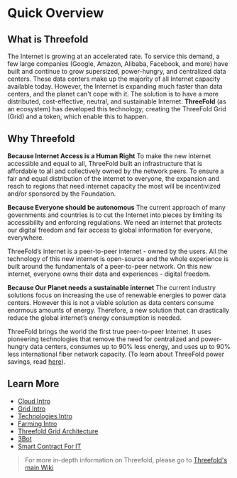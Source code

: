 # Quick Overview

## What is Threefold

The Internet is growing at an accelerated rate. To service this demand, a few large companies (Google, Amazon, Alibaba, Facebook, and more) have built and continue to grow supersized, power-hungry, and centralized data centers. These data centers make up the majority of all Internet capacity available today. However, the Internet is expanding much faster than data centers, and the planet can't cope with it. The solution is to have a more distributed, cost-effective, neutral, and sustainable Internet. __ThreeFold__ (as an ecosystem) has developed this technology; creating the ThreeFold Grid (Grid) and a token, which enable this to happen.


## Why Threefold

__Because Internet Access is a Human Right__
To make the new internet accessible and equal to all, ThreeFold built an infrastructure that is affordable to all and collectively owned by the network peers. To ensure a fair and equal distribution of the internet to everyone, the expansion and reach to regions that need internet capacity the most will be incentivized and/or sponsored by the Foundation.

__Because Everyone should be autonomous__
The current approach of many governments and countries is to cut the Internet into pieces by limiting its accessibility and enforcing regulations. We need an internet that protects our digital freedom and fair access to global information for everyone, everywhere.

ThreeFold’s internet is a peer-to-peer internet - owned by the users. All the technology of this new internet is open-source and the whole experience is built around the fundamentals of a peer-to-peer network. On this new internet, everyone owns their data and experiences - digital freedom.

__Because Our Planet needs a sustainable internet__
The current industry solutions focus on increasing the use of renewable energies to power data centers. However this is not a viable solution as data centers consume enormous amounts of energy. Therefore, a new solution that can drastically reduce the global internet’s energy consumption is needed.

ThreeFold brings the world the first true peer-to-peer Internet. It uses pioneering technologies that remove the need for centralized and power-hungry data centers, consumes up to 90% less energy, and uses up to 90% less international fiber network capacity. (To learn about ThreeFold power savings, read [here](https://blog.threefold.io/blog/tfblog/posts/10-times-power-savings-is-this-possible)).

## Learn More
- [Cloud Intro](cloud_intro.md)
- [Grid Intro](grid_intro.md)
- [Technologies Intro](tech_intro.md)
- [Farming Intro](farming_intro.md)
- [Threefold Grid Architecture](architecture.md)
- [3Bot](3Bot_intro.md)
- [Smart Contract For IT](smart_contract.md)
   
 > For more in-depth information on Threefold, please go to [Threefold's main Wiki](https://wiki.threefold.io/)
